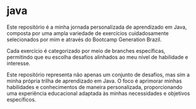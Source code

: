 # java
Este repositório é a minha jornada personalizada de aprendizado em Java, composta por uma ampla variedade de exercícios cuidadosamente selecionados por mim e através do Bootcamp Generation Brazil.

 Cada exercício é categorizado por meio de branches específicas, permitindo que eu escolha desafios alinhados ao meu nível de habilidade e interesse.

 Este repositório representa não apenas um conjunto de desafios, mas sim a minha própria trilha de aprendizado em Java. O foco é aprimorar minhas habilidades e conhecimentos de maneira personalizada, proporcionando uma experiência educacional adaptada às minhas necessidades e objetivos específicos.
